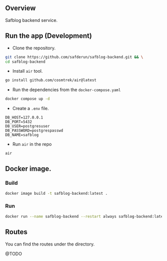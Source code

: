 ## Overview

Safblog backend service.

## Run the app (Development)

- Clone the repository.

```bash
git clone https://github.com/safderun/safblog-backend.git && \
cd safblog-backend
```

- Install `air` tool.

```bash
go install github.com/cosmtrek/air@latest
```

- Run the dependencies from the `docker-compose.yaml`

```bash
docker compose up -d
```

- Create a `.env` file.

```env
DB_HOST=127.0.0.1
DB_PORT=5432
DB_USER=postgresuser
DB_PASSWORD=postgrespasswd
DB_NAME=safblog
```

- Run `air` in the repo

```bash
air
```

## Docker image.

### Build

```bash
docker image build -t safblog-backend:latest .
```

### Run

```bash
docker run --name safblog-backend --restart always safblog-backend:latest
```

## Routes

You can find the routes under the directory.

@TODO

